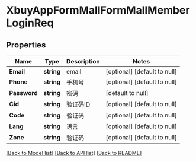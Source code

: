# XbuyAppFormMallFormMallMemberLoginReq

## Properties
Name | Type | Description | Notes
------------ | ------------- | ------------- | -------------
**Email** | **string** | email | [optional] [default to null]
**Phone** | **string** | 手机号 | [optional] [default to null]
**Password** | **string** | 密码 | [default to null]
**Cid** | **string** | 验证码ID | [optional] [default to null]
**Code** | **string** | 验证码 | [optional] [default to null]
**Lang** | **string** | 语言 | [optional] [default to null]
**Zone** | **string** | 验证码 | [optional] [default to null]

[[Back to Model list]](../README.md#documentation-for-models) [[Back to API list]](../README.md#documentation-for-api-endpoints) [[Back to README]](../README.md)

